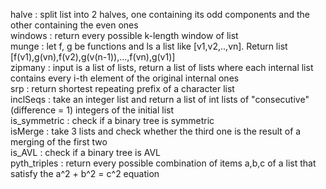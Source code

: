halve : split list into 2 halves, one containing its odd components and the other containing the even ones <br />
windows : return every possible k-length window of list <br />
munge : let f, g be functions and ls a list like [v1,v2,..,vn]. Return list [f(v1),g(vn),f(v2),g(v(n-1)),...,f(vn),g(v1)] <br />
zipmany : input is a list of lists, return a list of lists where each internal list contains every i-th element of the original internal ones <br />
srp : return shortest repeating prefix of a character list <br />
inclSeqs : take an integer list and return a list of int lists of "consecutive" (difference = 1) integers of the initial list <br />
is_symmetric : check if a binary tree is symmetric <br />
isMerge : take 3 lists and check whether the third one is the result of a merging of the first two <br />
is_AVL : check if a binary tree is AVL <br />
pyth_triples : return every possible combination of items a,b,c of a list that satisfy the a^2 + b^2 = c^2 equation <br />
